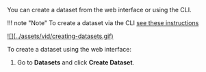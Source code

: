 You can create a dataset from the web interface or using the CLI.

!!! note "Note"
    To create a dataset via the CLI [see these instructions](/cli/datasets-create)

<a href="https://youtu.be/BAGQtekUtxM" target="_blank">
![](../assets/vid/creating-datasets.gif)
</a>

To create a dataset using the web interface:

1. Go to **Datasets** and click **Create Dataset**.